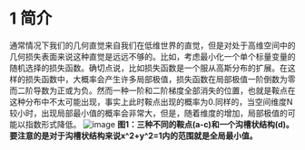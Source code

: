 # 1 简介
通常情况下我们的几何直觉来自我们在低维世界的直觉，但是对处于高维空间中的几何损失表面来说这种直觉是远远不够的。比如，考虑最小化一个单个标量变量的随机选择的损失函数。确切点说，比如损失函数是一个服从高斯分布的扩展。在这样的损失函数中，大概率会产生许多局部极值，损失函数在局部极值一阶倒数为零而二阶导数为正或为负。然而一种一阶和二阶梯度全部消失的位置，也就是鞍点在这种分布中不太可能出现，事实上此时鞍点出现的概率为0.同样的，当空间维度N较小时，出现局部最小值的概率会非常大，但是，随着维度的增加，局部极值的可能以指数形式降低。
![image](https://github.com/catpanda/saddle_point_escape/blob/master/On%20the%20saddle%20point%20problem%20for%20non-convex/fig.1.png?raw=true)
<b>图1：三种不同的鞍点(a-c)和一个沟槽状结构(d)。要注意的是对于沟槽状结构来说x^2+y^2=1内的范围就是全局最小值。</b>